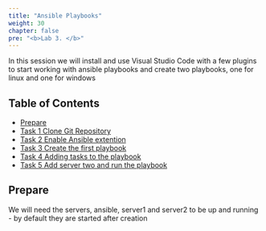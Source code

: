 ```yaml
---
title: "Ansible Playbooks"
weight: 30
chapter: false
pre: "<b>Lab 3. </b>"
---
```


In this session we will install and use Visual Studio Code with a few plugins to start working with ansible playbooks and create two playbooks, one for linux and one for windows

## Table of Contents

- [Prepare](#prepare)
- [Task 1 Clone Git Repository](task1)
- [Task 2 Enable Ansible extention](task2)
- [Task 3 Create the first playbook](task3)
- [Task 4 Adding tasks to the playbook](task4)
- [Task 5 Add server two and run the playbook](task5)

## Prepare

We will need the servers, ansible, server1 and server2 to be up and running - by default they are started after creation
